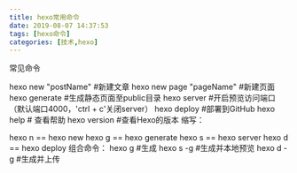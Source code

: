 ```yaml
---
title: hexo常用命令
date: 2019-08-07 14:37:53
tags: [hexo命令]
categories: [技术,hexo]
---
```

常见命令

hexo new "postName" #新建文章
hexo new page "pageName" #新建页面
hexo generate #生成静态页面至public目录
hexo server #开启预览访问端口（默认端口4000，'ctrl + c'关闭server）
hexo deploy #部署到GitHub
hexo help  # 查看帮助
hexo version  #查看Hexo的版本
缩写：

hexo n == hexo new
hexo g == hexo generate
hexo s == hexo server
hexo d == hexo deploy
组合命令：
hexo g #生成
hexo s -g #生成并本地预览
hexo d -g #生成并上传